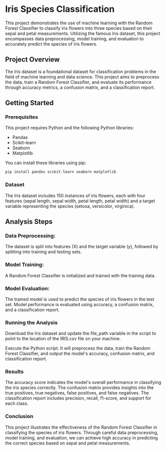 # Iris Species Classification

This project demonstrates the use of machine learning with the Random Forest Classifier to classify iris flowers into three species based on their sepal and petal measurements. Utilizing the famous Iris dataset, this project encompasses data preprocessing, model training, and evaluation to accurately predict the species of iris flowers.

## Project Overview

The Iris dataset is a foundational dataset for classification problems in the field of machine learning and data science. This project aims to preprocess the data, train a Random Forest Classifier, and evaluate its performance through accuracy metrics, a confusion matrix, and a classification report.

## Getting Started

### Prerequisites

This project requires Python and the following Python libraries:

- Pandas
- Scikit-learn
- Seaborn
- Matplotlib

You can install these libraries using pip:

```sh
pip install pandas scikit-learn seaborn matplotlib
```

### Dataset
The Iris dataset includes 150 instances of iris flowers, each with four features (sepal length, sepal width, petal length, petal width) and a target variable representing the species (setosa, versicolor, virginica).

## Analysis Steps

### Data Preprocessing: 
The dataset is split into features (X) and the target variable (y), followed by splitting into training and testing sets.

### Model Training: 
A Random Forest Classifier is initialized and trained with the training data.

### Model Evaluation: 
The trained model is used to predict the species of iris flowers in the test set. Model performance is evaluated using accuracy, a confusion matrix, and a classification report.

### Running the Analysis
Download the Iris dataset and update the file_path variable in the script to point to the location of the IRIS.csv file on your machine.

Execute the Python script. It will preprocess the data, train the Random Forest Classifier, and output the model's accuracy, confusion matrix, and classification report.

### Results
The accuracy score indicates the model's overall performance in classifying the iris species correctly.
The confusion matrix provides insights into the true positives, true negatives, false positives, and false negatives.
The classification report includes precision, recall, f1-score, and support for each class.

### Conclusion
This project illustrates the effectiveness of the Random Forest Classifier in classifying the species of iris flowers. Through careful data preprocessing, model training, and evaluation, we can achieve high accuracy in predicting the correct species based on sepal and petal measurements.
